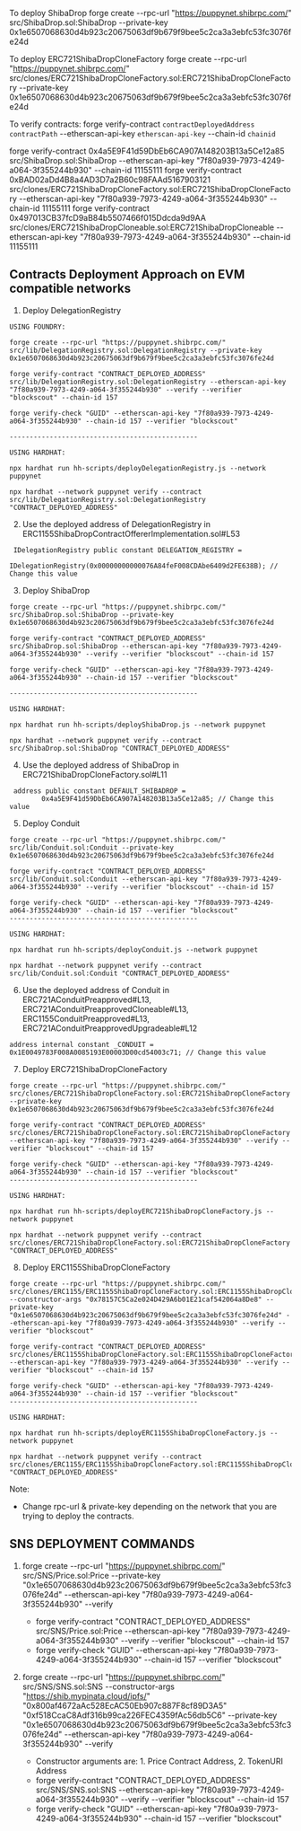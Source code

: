To deploy ShibaDrop
forge create --rpc-url "https://puppynet.shibrpc.com/" src/ShibaDrop.sol:ShibaDrop --private-key 0x1e6507068630d4b923c20675063df9b679f9bee5c2ca3a3ebfc53fc3076fe24d

To deploy ERC721ShibaDropCloneFactory
forge create --rpc-url "https://puppynet.shibrpc.com/" src/clones/ERC721ShibaDropCloneFactory.sol:ERC721ShibaDropCloneFactory --private-key 0x1e6507068630d4b923c20675063df9b679f9bee5c2ca3a3ebfc53fc3076fe24d

To verify contracts:
forge verify-contract `contractDeployedAddress` `contractPath` --etherscan-api-key `etherscan-api-key` --chain-id `chainid`

forge verify-contract 0x4a5E9F41d59DbEb6CA907A148203B13a5Ce12a85 src/ShibaDrop.sol:ShibaDrop --etherscan-api-key "7f80a939-7973-4249-a064-3f355244b930" --chain-id 11155111
forge verify-contract 0xBAD02aDd4B8a4AD3D7a2B60c98FAAd5167903121 src/clones/ERC721ShibaDropCloneFactory.sol:ERC721ShibaDropCloneFactory --etherscan-api-key "7f80a939-7973-4249-a064-3f355244b930" --chain-id 11155111
forge verify-contract 0x497013CB37fcD9aB84b5507466f015Ddcda9d9AA src/clones/ERC721ShibaDropCloneable.sol:ERC721ShibaDropCloneable --etherscan-api-key "7f80a939-7973-4249-a064-3f355244b930" --chain-id 11155111

## Contracts Deployment Approach on EVM compatible networks

1. Deploy DelegationRegistry

```
USING FOUNDRY:

forge create --rpc-url "https://puppynet.shibrpc.com/" src/lib/DelegationRegistry.sol:DelegationRegistry --private-key 0x1e6507068630d4b923c20675063df9b679f9bee5c2ca3a3ebfc53fc3076fe24d

forge verify-contract "CONTRACT_DEPLOYED_ADDRESS" src/lib/DelegationRegistry.sol:DelegationRegistry --etherscan-api-key "7f80a939-7973-4249-a064-3f355244b930" --verify --verifier "blockscout" --chain-id 157

forge verify-check "GUID" --etherscan-api-key "7f80a939-7973-4249-a064-3f355244b930" --chain-id 157 --verifier "blockscout"

-----------------------------------------------

USING HARDHAT:

npx hardhat run hh-scripts/deployDelegationRegistry.js --network puppynet

npx hardhat --network puppynet verify --contract src/lib/DelegationRegistry.sol:DelegationRegistry "CONTRACT_DEPLOYED_ADDRESS"
```

2. Use the deployed address of DelegationRegistry in ERC1155ShibaDropContractOffererImplementation.sol#L53

```
 IDelegationRegistry public constant DELEGATION_REGISTRY =
        IDelegationRegistry(0x00000000000076A84feF008CDAbe6409d2FE638B); // Change this value
```

3. Deploy ShibaDrop

```
forge create --rpc-url "https://puppynet.shibrpc.com/" src/ShibaDrop.sol:ShibaDrop --private-key 0x1e6507068630d4b923c20675063df9b679f9bee5c2ca3a3ebfc53fc3076fe24d

forge verify-contract "CONTRACT_DEPLOYED_ADDRESS" src/ShibaDrop.sol:ShibaDrop --etherscan-api-key "7f80a939-7973-4249-a064-3f355244b930" --verify --verifier "blockscout" --chain-id 157

forge verify-check "GUID" --etherscan-api-key "7f80a939-7973-4249-a064-3f355244b930" --chain-id 157 --verifier "blockscout"

-----------------------------------------------

USING HARDHAT:

npx hardhat run hh-scripts/deployShibaDrop.js --network puppynet

npx hardhat --network puppynet verify --contract src/ShibaDrop.sol:ShibaDrop "CONTRACT_DEPLOYED_ADDRESS"
```

4. Use the deployed address of ShibaDrop in ERC721ShibaDropCloneFactory.sol#L11

```
 address public constant DEFAULT_SHIBADROP =
        0x4a5E9F41d59DbEb6CA907A148203B13a5Ce12a85; // Change this value
```

5. Deploy Conduit

```
forge create --rpc-url "https://puppynet.shibrpc.com/" src/lib/Conduit.sol:Conduit --private-key 0x1e6507068630d4b923c20675063df9b679f9bee5c2ca3a3ebfc53fc3076fe24d

forge verify-contract "CONTRACT_DEPLOYED_ADDRESS" src/lib/Conduit.sol:Conduit --etherscan-api-key "7f80a939-7973-4249-a064-3f355244b930" --verify --verifier "blockscout" --chain-id 157

forge verify-check "GUID" --etherscan-api-key "7f80a939-7973-4249-a064-3f355244b930" --chain-id 157 --verifier "blockscout"
-----------------------------------------------

USING HARDHAT:

npx hardhat run hh-scripts/deployConduit.js --network puppynet

npx hardhat --network puppynet verify --contract src/lib/Conduit.sol:Conduit "CONTRACT_DEPLOYED_ADDRESS"
```

6. Use the deployed address of Conduit in ERC721AConduitPreapproved#L13, ERC721AConduitPreapprovedCloneable#L13, ERC1155ConduitPreapproved#L13, ERC721AConduitPreapprovedUpgradeable#L12

```
address internal constant _CONDUIT = 0x1E0049783F008A0085193E00003D00cd54003c71; // Change this value
```

7. Deploy ERC721ShibaDropCloneFactory

```
forge create --rpc-url "https://puppynet.shibrpc.com/" src/clones/ERC721ShibaDropCloneFactory.sol:ERC721ShibaDropCloneFactory --private-key 0x1e6507068630d4b923c20675063df9b679f9bee5c2ca3a3ebfc53fc3076fe24d

forge verify-contract "CONTRACT_DEPLOYED_ADDRESS" src/clones/ERC721ShibaDropCloneFactory.sol:ERC721ShibaDropCloneFactory --etherscan-api-key "7f80a939-7973-4249-a064-3f355244b930" --verify --verifier "blockscout" --chain-id 157

forge verify-check "GUID" --etherscan-api-key "7f80a939-7973-4249-a064-3f355244b930" --chain-id 157 --verifier "blockscout"
-----------------------------------------------

USING HARDHAT:

npx hardhat run hh-scripts/deployERC721ShibaDropCloneFactory.js --network puppynet

npx hardhat --network puppynet verify --contract src/clones/ERC721ShibaDropCloneFactory.sol:ERC721ShibaDropCloneFactory "CONTRACT_DEPLOYED_ADDRESS"
```

8. Deploy ERC1155ShibaDropCloneFactory

```
forge create --rpc-url "https://puppynet.shibrpc.com/" src/clones/ERC1155/ERC1155ShibaDropCloneFactory.sol:ERC1155ShibaDropCloneFactory --constructor-args "0x78157C5Ca2e024D429A6b01E21caf542064a8De8" --private-key "0x1e6507068630d4b923c20675063df9b679f9bee5c2ca3a3ebfc53fc3076fe24d" --etherscan-api-key "7f80a939-7973-4249-a064-3f355244b930" --verify --verifier "blockscout"

forge verify-contract "CONTRACT_DEPLOYED_ADDRESS" src/clones/ERC1155ShibaDropCloneFactory.sol:ERC1155ShibaDropCloneFactory --etherscan-api-key "7f80a939-7973-4249-a064-3f355244b930" --verify --verifier "blockscout" --chain-id 157

forge verify-check "GUID" --etherscan-api-key "7f80a939-7973-4249-a064-3f355244b930" --chain-id 157 --verifier "blockscout"
-----------------------------------------------

USING HARDHAT:

npx hardhat run hh-scripts/deployERC1155ShibaDropCloneFactory.js --network puppynet

npx hardhat --network puppynet verify --contract src/clones/ERC1155/ERC1155ShibaDropCloneFactory.sol:ERC1155ShibaDropCloneFactory "CONTRACT_DEPLOYED_ADDRESS"
```

Note:

- Change rpc-url & private-key depending on the network that you are trying to deploy the contracts.

## SNS DEPLOYMENT COMMANDS

1. forge create --rpc-url "https://puppynet.shibrpc.com/" src/SNS/Price.sol:Price --private-key "0x1e6507068630d4b923c20675063df9b679f9bee5c2ca3a3ebfc53fc3076fe24d" --etherscan-api-key "7f80a939-7973-4249-a064-3f355244b930" --verify

   - forge verify-contract "CONTRACT_DEPLOYED_ADDRESS" src/SNS/Price.sol:Price --etherscan-api-key "7f80a939-7973-4249-a064-3f355244b930" --verify --verifier "blockscout" --chain-id 157
   - forge verify-check "GUID" --etherscan-api-key "7f80a939-7973-4249-a064-3f355244b930" --chain-id 157 --verifier "blockscout"

2. forge create --rpc-url "https://puppynet.shibrpc.com/" src/SNS/SNS.sol:SNS --constructor-args "https://shib.mypinata.cloud/ipfs/" "0x800af4672aAc528EcAC50Eb907c887F8cf89D3A5" "0xf518CcaC8Adf316b99ca226FEC4359fAc56db5C6" --private-key "0x1e6507068630d4b923c20675063df9b679f9bee5c2ca3a3ebfc53fc3076fe24d" --etherscan-api-key "7f80a939-7973-4249-a064-3f355244b930" --verify

   - Constructor arguments are: 1. Price Contract Address, 2. TokenURI Address
   - forge verify-contract "CONTRACT_DEPLOYED_ADDRESS" src/SNS/SNS.sol:SNS --etherscan-api-key "7f80a939-7973-4249-a064-3f355244b930" --verify --verifier "blockscout" --chain-id 157
   - forge verify-check "GUID" --etherscan-api-key "7f80a939-7973-4249-a064-3f355244b930" --chain-id 157 --verifier "blockscout"
